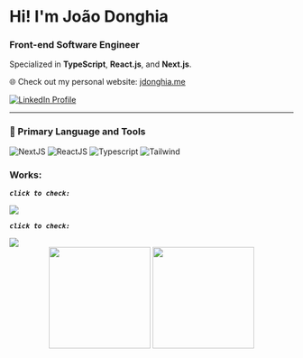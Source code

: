 # Hi! I'm João Donghia
### Front-end Software Engineer

Specialized in **TypeScript**, **React.js**, and **Next.js**.

🌐 Check out my personal website: <a href="https://jdonghia.me/" target="_blank">jdonghia.me</a>

<div>                                                                              
  <a href="https://www.linkedin.com/in/joão-donghia-4a0379200/" target="_blank">
    <img src="https://img.shields.io/badge/-LinkedIn-%230077B5?style=for-the-badge&logo=linkedin&logoColor=white" alt="LinkedIn Profile">
  </a>
</div>

---

### 🧰 Primary Language and Tools

<div>
  <img alt="NextJS" src="https://img.shields.io/badge/Next-black?style=for-the-badge&logo=next.js&logoColor=white"/>
  <img alt="ReactJS" src="https://img.shields.io/badge/React-20232A?style=for-the-badge&logo=react&logoColor=61DAFB"/>
  <img alt="Typescript" src="https://img.shields.io/badge/TypeScript-007ACC?style=for-the-badge&logo=typescript&logoColor=white"/>
  <img alt="Tailwind" src="https://img.shields.io/badge/Tailwind_CSS-38B2AC?style=for-the-badge&logo=tailwind-css&logoColor=white"/>
</div>

### Works:
***`click to check:`***

<div>   
  <a href="https://jdonghiacssmotion.vercel.app/" target="_blank">
    <img src="https://media2.giphy.com/media/v1.Y2lkPTc5MGI3NjExankzdG01MG5jd3V1MWZ4aHRsdnppaGg0MDM5MXI2cml3czcxcXp2MSZlcD12MV9pbnRlcm5hbF9naWZfYnlfaWQmY3Q9Zw/g8V3ttTYJW2tQQyGKL/giphy.gif"/>
  </a>
</div>

***`click to check:`***

<div>   
  <a href="https://jdonghiacssmotion.vercel.app/" target="_blank">
    <img src="https://media2.giphy.com/media/v1.Y2lkPTc5MGI3NjExdWc1djhpeG0yYzZwbzdxZGcwenk5Mjh3aTFuZ25mMWhvcXI4NG84aSZlcD12MV9pbnRlcm5hbF9naWZfYnlfaWQmY3Q9Zw/AyfqWszQzSXItvgkG9/giphy.gif"/>
  </a>
</div

#

<div align="center">
  <img height="180em" src="https://github-readme-stats.vercel.app/api?username=jdonghia&show_icons=true&theme=react"/>
  <img height="180em" src="https://github-readme-stats.vercel.app/api/top-langs/?username=jdonghia&layout=compact&theme=react"/>
</div>




